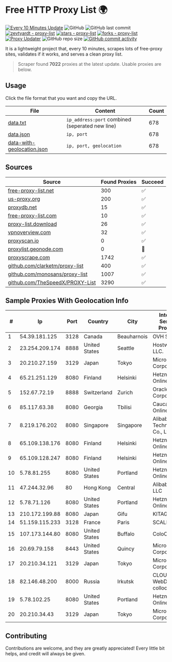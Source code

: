 
# Free HTTP Proxy List 🌍

[![Every 10 Minutes Update](https://github.com/mertguvencli/http-proxy-list/actions/workflows/main.yml/badge.svg?branch=main)](https://github.com/mertguvencli/http-proxy-list/actions/workflows/main.yml)
![GitHub](https://img.shields.io/github/license/mertguvencli/http-proxy-list)
![GitHub last commit](https://img.shields.io/github/last-commit/mertguvencli/http-proxy-list)
[![zevtyardt - proxy-list](https://img.shields.io/static/v1?label=zevtyardt&message=proxy-list&color=blue&logo=github)](https://github.com/zevtyardt/proxy-list "Go to GitHub repo")
[![stars - proxy-list](https://img.shields.io/github/stars/zevtyardt/proxy-list?style=social)](https://github.com/zevtyardt/proxy-list)
[![forks - proxy-list](https://img.shields.io/github/forks/zevtyardt/proxy-list?style=social)](https://github.com/zevtyardt/proxy-list)
[![Proxy Updater](https://github.com/zevtyardt/proxy-list/workflows/Proxy%20Updater/badge.svg)](https://github.com/zevtyardt/proxy-list/actions?query=workflow:"Proxy+Updater")
![GitHub repo size](https://img.shields.io/github/repo-size/zevtyardt/proxy-list)
[![GitHub commit activity](https://img.shields.io/github/commit-activity/m/zevtyardt/proxy-list?logo=commits)](https://github.com/zevtyardt/proxy-list/commits/main)

It is a lightweight project that, every 10 minutes, scrapes lots of free-proxy sites, validates if it works, and serves a clean proxy list.

> Scraper found **7022** proxies at the latest update. Usable proxies are below.

## Usage

Click the file format that you want and copy the URL.

|File|Content|Count|
|----|-------|-----|
|[data.txt](https://raw.githubusercontent.com/mertguvencli/http-proxy-list/main/proxy-list/data.txt)|`ip_address:port` combined (seperated new line)|678|
|[data.json](https://raw.githubusercontent.com/mertguvencli/http-proxy-list/main/proxy-list/data.json)|`ip, port`|678|
|[data-with-geolocation.json](https://raw.githubusercontent.com/mertguvencli/http-proxy-list/main/proxy-list/data-with-geolocation.json)|`ip, port, geolocation`|678|

## Sources

|Source|Found Proxies|Succeed|
|------|-------------|-------|
|[free-proxy-list.net](https://free-proxy-list.net)|300|✅|
|[us-proxy.org](https://www.us-proxy.org)|200|✅|
|[proxydb.net](http://proxydb.net)|15|✅|
|[free-proxy-list.com](https://free-proxy-list.com/?page=&port=&type%5B%5D=http&type%5B%5D=https&up_time=0&search=Search)|10|✅|
|[proxy-list.download](https://www.proxy-list.download/HTTP)|26|✅|
|[vpnoverview.com](https://vpnoverview.com/privacy/anonymous-browsing/free-proxy-servers)|32|✅|
|[proxyscan.io](https://www.proxyscan.io)|0|✅|
|[proxylist.geonode.com](https://proxylist.geonode.com/api/proxy-list?limit=300&page=1&sort_by=lastChecked&sort_type=desc&protocols=http,https)|0|🚫|
|[proxyscrape.com](https://api.proxyscrape.com/v2/?request=displayproxies&protocol=http&timeout=10000&country=all&ssl=all&anonymity=all)|1742|✅|
|[github.com/clarketm/proxy-list](https://raw.githubusercontent.com/clarketm/proxy-list/master/proxy-list-raw.txt)|400|✅|
|[github.com/monosans/proxy-list](https://raw.githubusercontent.com/monosans/proxy-list/main/proxies/http.txt)|1007|✅|
|[github.com/TheSpeedX/PROXY-List](https://raw.githubusercontent.com/TheSpeedX/PROXY-List/master/http.txt)|3290|✅|


## Sample Proxies With Geolocation Info

|#|Ip|Port|Country|City|Internet Service Provider|
|-|--|----|-------|----|-------------------------|
|1|54.39.181.125|3128|Canada|Beauharnois|OVH SAS|
|2|23.254.209.174|8888|United States|Seattle|Hostwinds LLC.|
|3|20.210.27.159|3129|Japan|Tokyo|Microsoft Corporation|
|4|65.21.251.129|8080|Finland|Helsinki|Hetzner Online GmbH|
|5|152.67.72.19|8888|Switzerland|Zurich|Oracle Corporation|
|6|85.117.63.38|8080|Georgia|Tbilisi|Caucasus Online Ltd.|
|7|8.219.176.202|8080|Singapore|Singapore|Alibaba (US) Technology Co., Ltd.|
|8|65.109.138.176|8080|Finland|Helsinki|Hetzner Online GmbH|
|9|65.109.128.247|8080|Finland|Helsinki|Hetzner Online GmbH|
|10|5.78.81.255|8080|United States|Portland|Hetzner Online GmbH|
|11|47.244.32.96|80|Hong Kong|Central|Alibaba.com LLC|
|12|5.78.71.126|8080|United States|Portland|Hetzner Online GmbH|
|13|210.172.199.88|8080|Japan|Gifu|KITAGATA|
|14|51.159.115.233|3128|France|Paris|SCALEWAY|
|15|107.173.144.80|8080|United States|Buffalo|ColoCrossing|
|16|20.69.79.158|8443|United States|Quincy|Microsoft Corporation|
|17|20.210.34.121|3129|Japan|Tokyo|Microsoft Corporation|
|18|82.146.48.200|8000|Russia|Irkutsk|CLOUD WebDC collocation|
|19|5.78.102.25|8080|United States|Portland|Hetzner Online GmbH|
|20|20.210.34.43|3129|Japan|Tokyo|Microsoft Corporation|



## Contributing

Contributions are welcome, and they are greatly appreciated! Every
little bit helps, and credit will always be given.

